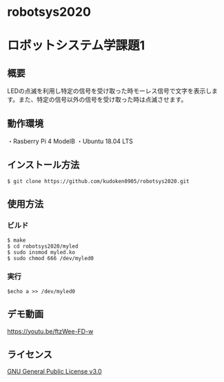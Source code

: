 # robotsys2020
# ロボットシステム学課題1
## 概要
LEDの点滅を利用し特定の信号を受け取った時モーレス信号で文字を表示します。また、特定の信号以外の信号を受け取った時は点滅させます。
## 動作環境
・Rasberry Pi 4 ModelB
・Ubuntu 18.04 LTS
## インストール方法
```
$ git clone https://github.com/kudoken0905/robotsys2020.git  
```
## 使用方法
### ビルド
```
$ make  
$ cd robotsys2020/myled  
$ sudo insmod myled.ko  
$ sudo chmod 666 /dev/myled0  
```
### 実行
```
$echo a >> /dev/myled0 
```
## デモ動画
https://youtu.be/ftzWee-FD-w
## ライセンス
[GNU General Public License v3.0](https://github.com/AD58-3104/robosys_led_control/blob/main/COPYING)
